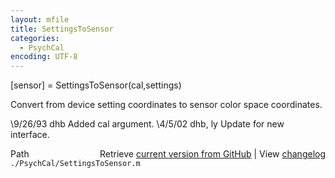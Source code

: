 ```yaml
---
layout: mfile
title: SettingsToSensor
categories:
  - PsychCal
encoding: UTF-8
---
```


[sensor] = SettingsToSensor(cal,settings)

Convert from device setting coordinates to
sensor color space coordinates.

\9/26/93    dhb   Added cal argument.
\4/5/02     dhb, ly  Update for new interface.


<div class="code_header" style="text-align:right;">
  <span style="float:left;">Path&nbsp;&nbsp;</span> <span class="counter">Retrieve <a href=
  "https://raw.github.com/Psychtoolbox-3/Psychtoolbox-3/beta/./PsychCal/SettingsToSensor.m">current version from GitHub</a> | View <a href=
  "https://github.com/Psychtoolbox-3/Psychtoolbox-3/commits/beta/./PsychCal/SettingsToSensor.m">changelog</a></span>
</div>
<div class="code">
  <code>./PsychCal/SettingsToSensor.m</code>
</div>
